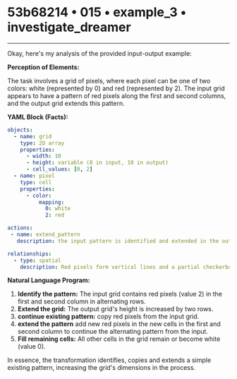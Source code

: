 # 53b68214 • 015 • example_3 • investigate_dreamer

---
Okay, here's my analysis of the provided input-output example:

**Perception of Elements:**

The task involves a grid of pixels, where each pixel can be one of two colors: white (represented by 0) and red (represented by 2). The input grid appears to have a pattern of red pixels along the first and second columns, and the output grid extends this pattern.

**YAML Block (Facts):**



```yaml
objects:
  - name: grid
    type: 2D array
    properties:
      - width: 10
      - height: variable (8 in input, 10 in output)
      - cell_values: [0, 2]
  - name: pixel
    type: cell
    properties:
      - color:
          mapping:
            0: white
            2: red

actions:
 - name: extend_pattern
   description: the input pattern is identified and extended in the output.

relationships:
  - type: spatial
    description: Red pixels form vertical lines and a partial checkerboard pattern, white fills background.
```



**Natural Language Program:**

1.  **Identify the pattern:** The input grid contains red pixels (value 2) in the first and second column in alternating rows.
2.  **Extend the grid:** The output grid's height is increased by two rows.
3. **continue existing pattern:** copy red pixels from the input grid.
4. **extend the pattern** add new red pixels in the new cells in the first and second column to continue the alternating pattern from the input.
5.  **Fill remaining cells:** All other cells in the grid remain or become white (value 0).

In essence, the transformation identifies, copies and extends a simple existing pattern, increasing the grid's dimensions in the process.


